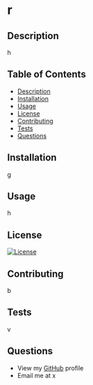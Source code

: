 # r

  ## Description 
  h

  ## Table of Contents

  - [Description](#description)
  - [Installation](#installation)
  - [Usage](#usage)
  - [License](#license)
  - [Contributing](#contributing)
  - [Tests](#tests)
  - [Questions](#questions)

  ## Installation
  g

  ## Usage
  h

  ## License
  [![License](https://img.shields.io/badge/License-GPL%203.0-purple.svg)](https://opensource.org/licenses/GPL-3.0)

  ## Contributing
  b

  ## Tests
  v

  ## Questions
- View my [GitHub](c) profile
- Email me at x
